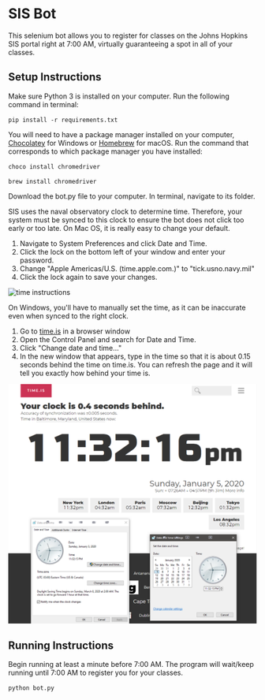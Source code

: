 # SIS Bot #

This selenium bot allows you to register for classes on the Johns Hopkins SIS portal right at 7:00 AM, virtually guaranteeing a spot in all of your classes.

## Setup Instructions ##
Make sure Python 3 is installed on your computer. Run the following command in terminal:

    pip install -r requirements.txt

You will need to have a package manager installed on your computer, [Chocolatey](https://chocolatey.org/) for Windows or [Homebrew](https://brew.sh/) for macOS. Run the command that corresponds to which package manager you have installed:

    choco install chromedriver
<!-- -->
    brew install chromedriver

Download the bot.py file to your computer. In terminal, navigate to its folder. 

SIS uses the naval observatory clock to determine time. Therefore, your system must be synced to this clock to ensure the bot does not click too early or too late. On Mac OS, it is really easy to change your default. 

1. Navigate to System Preferences and click Date and Time. 
2. Click the lock on the bottom left of your window and enter your password. 
3. Change "Apple Americas/U.S. (time.apple.com.)" to "tick.usno.navy.mil"
4. Click the lock again to save your changes. 

![time instructions](https://github.com/nkrishn9/SIS-Bot/blob/master/time_instruct.png "macOS")

On Windows, you'll have to manually set the time, as it can be inaccurate even when synced to the right clock.

1. Go to [time.is](https://www.time.is/) in a browser window
2. Open the Control Panel and search for Date and Time.
3. Click "Change date and time..."
4. In the new window that appears, type in the time so that it is about 0.15 seconds behind the time on time.is. You can refresh the page and it will tell you exactly how behind your time is.

![time instructions](./time_instruct2.png "Windows")

## Running Instructions ##
Begin running at least a minute before 7:00 AM. The program will wait/keep running until 7:00 AM to register you for your classes. 

    python bot.py
